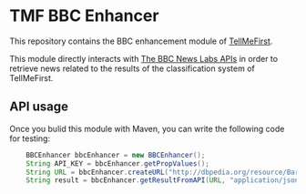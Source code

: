 # TMF BBC Enhancer

This repository contains the BBC enhancement module of [TellMeFirst](https://github.com/TellMeFirst/TellMeFirst).

This module directly interacts with [The BBC News Labs APIs](http://docs.bbcnewslabs.co.uk/Juicer-2.html) in order to retrieve news related to the results of the classification system of TellMeFirst.

## API usage

Once you bulid this module with Maven, you can write the following code for testing:

``` java
    BBCEnhancer bbcEnhancer = new BBCEnhancer();
    String API_KEY = bbcEnhancer.getPropValues();
    String URL = bbcEnhancer.createURL("http://dbpedia.org/resource/Barack_Obama", API_KEY);
    String result = bbcEnhancer.getResultFromAPI(URL, "application/json");
```
